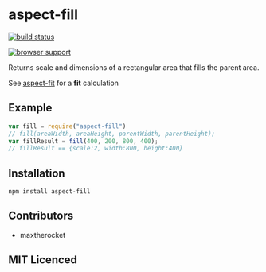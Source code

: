 # aspect-fill

[![build status][1]][2]

[![browser support][3]][4]

Returns scale and dimensions of a rectangular area that fills the parent area.

See [aspect-fit](http://github.com/maxtherocket/aspect-fit) for a **fit** calculation

## Example

```js
var fill = require("aspect-fill")
// fill(areaWidth, areaHeight, parentWidth, parentHeight);
var fillResult = fill(400, 200, 800, 400);
// fillResult == {scale:2, width:800, height:400}
```

## Installation

`npm install aspect-fill`

## Contributors

 - maxtherocket

## MIT Licenced

  [1]: https://secure.travis-ci.org/maxtherocket/aspect-fill.png
  [2]: http://travis-ci.org/maxtherocket/aspect-fill
  [3]: http://ci.testling.com/maxtherocket/aspect-fill.png
  [4]: http://ci.testling.com/maxtherocket/aspect-fill